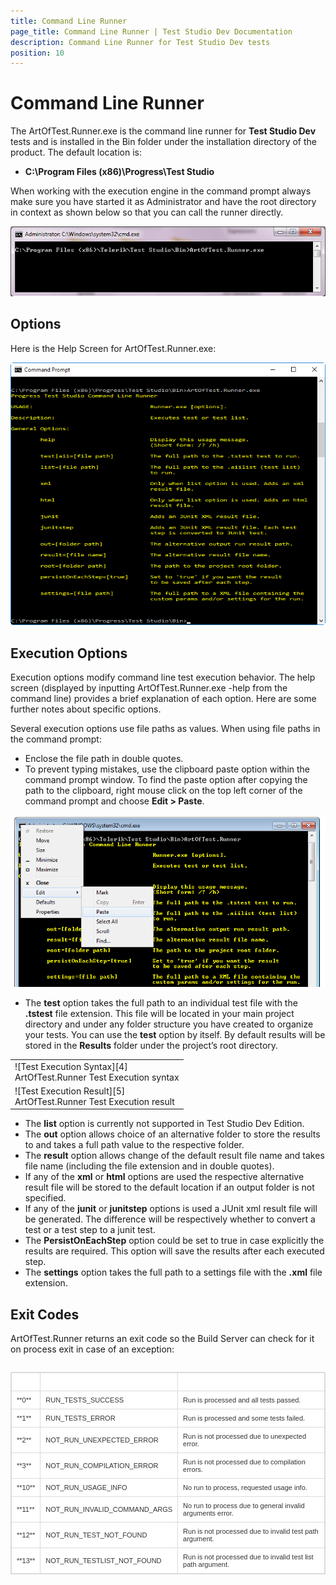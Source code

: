 ```yaml
---
title: Command Line Runner 
page_title: Command Line Runner | Test Studio Dev Documentation
description: Command Line Runner for Test Studio Dev tests
position: 10
---
```

# Command Line Runner

The ArtOfTest.Runner.exe is the command line runner for __Test Studio Dev__ tests and is installed in the Bin folder under the installation directory of the product. The default location is:

- **C:\Program Files (x86)\Progress\Test Studio**

When working with the execution engine in the command prompt always make sure you have started it as Administrator and have the root directory in context as shown below so that you can call the runner directly.

![cmd][1]

## Options

Here is the Help Screen for ArtOfTest.Runner.exe:

![Options][2]

## Execution Options

Execution options modify command line test execution behavior. The help screen (displayed by inputting ArtOfTest.Runner.exe -help from the command line) provides a brief explanation of each option. Here are some further notes about specific options.

Several execution options use file paths as values. When using file paths in the command prompt:

- Enclose the file path in double quotes.
- To prevent typing mistakes, use the clipboard paste option within the command prompt window. To find the paste option after copying the path to the clipboard, right mouse click on the top left corner of the command prompt and choose **Edit > Paste**.

![Edit>Paste][3]

- The **test** option takes the full path to an individual test file with the **.tstest** file extension. This file will be located in your main project directory and under any folder structure you have created to organize your tests. You can use the **test** option by itself. By default results will be stored in the **Results** folder under the project’s root directory.

<table id="no-table">
<tr>
<td>![Test Execution Syntax][4]<br>ArtOfTest.Runner Test Execution syntax</td>
</tr>
<tr>
<td>![Test Execution Result][5]<br>ArtOfTest.Runner Test Execution result</td>
</tr>
<table>

- The **list** option is currently not supported in Test Studio Dev Edition.
- The **out** option allows choice of an alternative folder to store the results to and takes a full path value to the respective folder.
- The **result** option allows change of the default result file name and takes file name (including the file extension and in double quotes).
- If any of the **xml** or **html** options are used the respective alternative result file will be stored to the default location if an output folder is not specified.
- If any of the **junit** or **junitstep** options is used a JUnit xml result file will be generated. The difference will be respectively whether to convert a test or a test step to a junit test.
- The **PersistOnEachStep** option could be set to true in case explicitly the results are required. This option will save the results after each executed step.
- The **settings** option takes the full path to a settings file with the **.xml** file extension.

## Exit Codes

ArtOfTest.Runner returns an exit code so the Build Server can check for it on process exit in case of an exception:

<style>
table.docs {
font-family: verdana,arial,sans-serif;
font-size:11px;
color:#333333;
border: 1px solid #dbdbdb;
border-collapse: collapse;
}
table.docs th {
color:#fff;
background-color:#00аб8е;
border: 1px solid #dbdbdb;
padding: 8px;
}
table.docs tr {
background-color:#ffffff;
}
table.docs td {
border: 1px solid #dbdbdb;
padding: 8px;
}

</style>
<table class="docs">
<tr>
	<th>Code</th><th>Title</th><th>Summary</th>
</tr>
<tr>
	<td>**0**</td><td>RUN_TESTS_SUCCESS </td><td>Run is processed and all tests passed.</td>
</tr>
<tr>
	<td>**1**</td><td>RUN_TESTS_ERROR</td><td>Run is processed and some tests failed.</td>
</tr>
<tr>
	<td>**2**</td><td>NOT_RUN_UNEXPECTED_ERROR</td><td>Run is not processed due to unexpected error.</td>
</tr>
<tr>
	<td>**3**</td><td>NOT_RUN_COMPILATION_ERROR</td><td>Run is not processed due to compilation errors.</td>
</tr>
<tr>
	<td>**10**</td><td>NOT_RUN_USAGE_INFO</td><td>No run to process, requested usage info.</td>
</tr>
<tr>
	<td>**11**</td><td>NOT_RUN_INVALID_COMMAND_ARGS</td><td>No run to process due to general invalid arguments error.</td>
</tr>
<tr>
	<td>**12**</td><td>NOT_RUN_TEST_NOT_FOUND</td><td>Run is not processed due to invalid test path argument.</td>
</tr>
<tr>
	<td>**13**</td><td>NOT_RUN_TESTLIST_NOT_FOUND</td><td>Run is not processed due to invalid test list path argument.</td>
</tr>
<table>

[1]: images/artoftest-runner/fig1.png
[2]: images/artoftest-runner/fig2.png
[3]: images/artoftest-runner/fig3.png
[4]: images/artoftest-runner/fig4.png
[5]: images/artoftest-runner/fig5.png
[6]: images/artoftest-runner/fig6.png
[7]: images/artoftest-runner/fig7.png
[8]: images/artoftest-runner/fig8.png